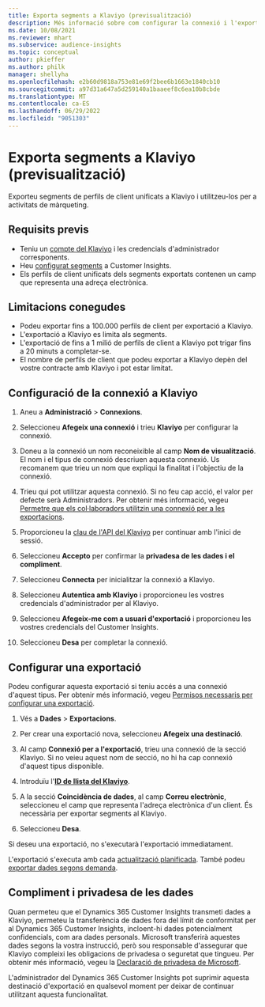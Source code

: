 ```yaml
---
title: Exporta segments a Klaviyo (previsualització)
description: Més informació sobre com configurar la connexió i l'exportació a Klaviyo.
ms.date: 10/08/2021
ms.reviewer: mhart
ms.subservice: audience-insights
ms.topic: conceptual
author: pkieffer
ms.author: philk
manager: shellyha
ms.openlocfilehash: e2b60d9818a753e81e69f2bee6b1663e1840cb10
ms.sourcegitcommit: a97d31a647a5d259140a1baaeef8c6ea10b8cbde
ms.translationtype: MT
ms.contentlocale: ca-ES
ms.lasthandoff: 06/29/2022
ms.locfileid: "9051303"
---
```

# <a name="export-segments-to-klaviyo-preview"></a>Exporta segments a Klaviyo (previsualització)

Exporteu segments de perfils de client unificats a Klaviyo i utilitzeu-los per a activitats de màrqueting.

## <a name="prerequisites"></a>Requisits previs

-   Teniu un [compte del Klaviyo](https://www.klaviyo.com/) i les credencials d'administrador corresponents.
-   Heu [configurat segments](segments.md) a Customer Insights.
-   Els perfils de client unificats dels segments exportats contenen un camp que representa una adreça electrònica.

## <a name="known-limitations"></a>Limitacions conegudes

- Podeu exportar fins a 100.000 perfils de client per exportació a Klaviyo.
- L'exportació a Klaviyo es limita als segments.
- L'exportació de fins a 1 milió de perfils de client a Klaviyo pot trigar fins a 20 minuts a completar-se. 
- El nombre de perfils de client que podeu exportar a Klaviyo depèn del vostre contracte amb Klaviyo i pot estar limitat.

## <a name="set-up-connection-to-klaviyo"></a>Configuració de la connexió a Klaviyo

1. Aneu a **Administració** > **Connexions**.

1. Seleccioneu **Afegeix una connexió** i trieu **Klaviyo** per configurar la connexió.

1. Doneu a la connexió un nom reconeixible al camp **Nom de visualització**. El nom i el tipus de connexió descriuen aquesta connexió. Us recomanem que trieu un nom que expliqui la finalitat i l'objectiu de la connexió.

1. Trieu qui pot utilitzar aquesta connexió. Si no feu cap acció, el valor per defecte serà Administradors. Per obtenir més informació, vegeu [Permetre que els col·laboradors utilitzin una connexió per a les exportacions](connections.md#allow-contributors-to-use-a-connection-for-exports).

1. Proporcioneu la [clau de l'API del Klaviyo](https://help.klaviyo.com/hc/articles/115005062267-How-to-Manage-Your-Account-s-API-Keys) per continuar amb l'inici de sessió. 

1. Seleccioneu **Accepto** per confirmar la **privadesa de les dades i el compliment**.

1. Seleccioneu **Connecta** per inicialitzar la connexió a Klaviyo.

1. Seleccioneu **Autentica amb Klaviyo** i proporcioneu les vostres credencials d'administrador per al Klaviyo.

1. Seleccioneu **Afegeix-me com a usuari d'exportació** i proporcioneu les vostres credencials del Customer Insights.

1. Seleccioneu **Desa** per completar la connexió.

## <a name="configure-an-export"></a>Configurar una exportació

Podeu configurar aquesta exportació si teniu accés a una connexió d'aquest tipus. Per obtenir més informació, vegeu [Permisos necessaris per configurar una exportació](export-destinations.md#set-up-a-new-export).

1. Vés a **Dades** > **Exportacions**.

1. Per crear una exportació nova, seleccioneu **Afegeix una destinació**.

1. Al camp **Connexió per a l'exportació**, trieu una connexió de la secció Klaviyo. Si no veieu aquest nom de secció, no hi ha cap connexió d'aquest tipus disponible.

1. Introduïu l'[**ID de llista del Klaviyo**](https://help.klaviyo.com/hc/articles/115005078647-How-to-Find-a-List-ID).     

3. A la secció **Coincidència de dades**, al camp **Correu electrònic**, seleccioneu el camp que representa l'adreça electrònica d'un client. És necessària per exportar segments al Klaviyo.

1. Seleccioneu **Desa**.

Si deseu una exportació, no s'executarà l'exportació immediatament.

L'exportació s'executa amb cada [actualització planificada](system.md#schedule-tab). També podeu [exportar dades segons demanda](export-destinations.md#run-exports-on-demand). 


## <a name="data-privacy-and-compliance"></a>Compliment i privadesa de les dades

Quan permeteu que el Dynamics 365 Customer Insights transmeti dades a Klaviyo, permeteu la transferència de dades fora del límit de conformitat per al Dynamics 365 Customer Insights, incloent-hi dades potencialment confidencials, com ara dades personals. Microsoft transferirà aquestes dades segons la vostra instrucció, però sou responsable d'assegurar que Klaviyo compleixi les obligacions de privadesa o seguretat que tingueu. Per obtenir més informació, vegeu la [Declaració de privadesa de Microsoft](https://go.microsoft.com/fwlink/?linkid=396732).

L'administrador del Dynamics 365 Customer Insights pot suprimir aquesta destinació d'exportació en qualsevol moment per deixar de continuar utilitzant aquesta funcionalitat.
